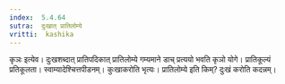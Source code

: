 ```yaml
---
index:  5.4.64
sutra:  दुःखात् प्रातिलोम्ये
vritti:  kashika 
---
```


कृञः इत्येव। दुःखशब्दात् प्रातिपदिकात् प्रातिलोम्ये गम्यमाने डाच् प्रत्ययो भवति कृञो योगे। प्रातिकूल्यं प्रतिकूलता। स्वाम्यादेश्चित्तपीडनम्। कुःखाकरोति भृत्यः। प्रातिलोम्ये इति किम्? दुःखं करोति कदन्नम्।

